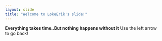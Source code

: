 ```yaml
---
layout: slide
title: "Welcome to LokeErik's slide!"
---
```

**Everything takes time..But nothing happens without it**
Use the left arrow to go back!
